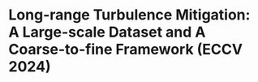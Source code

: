 # Long-range Turbulence Mitigation: A Large-scale Dataset and A Coarse-to-fine Framework (ECCV 2024)


